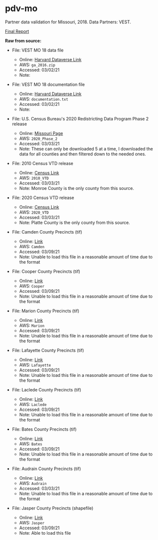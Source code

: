 # pdv-mo  
Partner data validation for Missouri, 2018. Data Partners: VEST. 

[Final Report](https://docs.google.com/document/d/1L_RdKUaaknedwtk4xNe2LT-XvMj1EtIjd29qwbKj3Nk/edit)

**Raw from source:**
- File: VEST MO 18 data file
  - Online: [Harvard Dataverse Link](https://dataverse.harvard.edu/file.xhtml?fileId=4366212&version=33.0)
  - AWS: `ga_2016.zip`
  - Accessed: 03/02/21
  - Note:

- File: VEST MO 18 documentation file
  - Online: [Harvard Dataverse Link](https://dataverse.harvard.edu/file.xhtml?fileId=4366213&version=33.0)
  - AWS: `documentation.txt`
  - Accessed: 03/02/21
  - Note:

- File: U.S. Census Bureau's 2020 Redistricting Data Program Phase 2 release
  - Online: [Missouri Page](https://www.census.gov/geo/partnerships/pvs/partnership19v2/st29_mo.html)
  - AWS: `2020_Phase_2`
  - Accessed: 03/03/21
  - Note: These can only be downloaded 5 at a time, I downloaded the data for all counties and then filtered down to the needed ones.

- File: 2010 Census VTD release
  - Online: [Census Link](https://www.census.gov/cgi-bin/geo/shapefiles/index.php?year=2010&layergroup=Voting+Districts)
  - AWS: `2010_VTD`
  - Accessed: 03/03/21
  - Note:  Monroe County is the only county from this source.

- File: 2020 Census VTD release
  - Online: [Census Link](https://www.census.gov/cgi-bin/geo/shapefiles/index.php?year=2010&layergroup=Voting+Districts)
  - AWS: `2020_VTD`
  - Accessed: 03/03/21
  - Note:  Platte County is the only county from this source.
  
- File: Camden County Precincts (tif)
  - Online: [Link](https://camdengis.integritygis.com/H5/Index.html?viewer=camden)
  - AWS: `Camden`
  - Accessed: 03/09/21
  - Note: Unable to load this file in a reasonable amount of time due to the format  

- File: Cooper County Precincts (tif)
  - Online: [Link](https://coopergis.integritygis.com/H5/Index.html?viewer=cooper)
  - AWS: `Cooper`
  - Accessed: 03/09/21
  - Note: Unable to load this file in a reasonable amount of time due to the format  

- File: Marion County Precincts (tif)
  - Online: [Link](https://mariongis.integritygis.com/H5/Index.html?viewer=marion_public)
  - AWS: `Marion`
  - Accessed: 03/09/21
  - Note: Unable to load this file in a reasonable amount of time due to the format 

- File: Lafayette County Precincts (tif)
  - Online: [Link](https://lafayettegis.integritygis.com/H5/Index.html?viewer=lafayette)
  - AWS: `Lafayette`
  - Accessed: 03/09/21
  - Note: Unable to load this file in a reasonable amount of time due to the format 

- File: Laclede County Precincts (tif)
  - Online: [Link](https://lacledegis.integritygis.com/H5/Index.html?viewer=laclede)
  - AWS: `Laclede`
  - Accessed: 03/09/21
  - Note: Unable to load this file in a reasonable amount of time due to the format

- File: Bates County Precincts (tif)
  - Online: [Link](https://batesgis.integritygis.com/H5/Index.html?viewer=bates)
  - AWS: `Bates`
  - Accessed: 03/09/21
  - Note: Unable to load this file in a reasonable amount of time due to the format

- File: Audrain County Precincts (tif)
  - Online: [Link](https://audraingis.integritygis.com/H5/Index.html?viewer=audrain)
  - AWS: `Audrain`
  - Accessed: 03/03/21
  - Note: Unable to load this file in a reasonable amount of time due to the format

- File: Jasper County Precincts (shapefile)
  - Online: [Link](https://jaspercountymogisintiatives-jcmo.hub.arcgis.com/datasets/voting-precincts-2020)
  - AWS: `Jasper`
  - Accessed: 03/09/21
  - Note: Able to load this file
